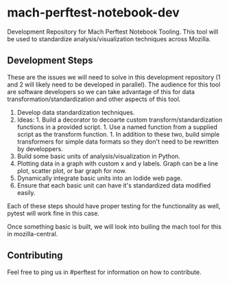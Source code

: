 # mach-perftest-notebook-dev
Development Repository for Mach Perftest Notebook Tooling. This tool will be used to standardize analysis/visualization techniques across Mozilla.

## Development Steps
These are the issues we will need to solve in this development repository (1 and 2 will likely need to be developed in parallel). The audience for this tool are software developers so we can take advantage of this for data transformation/standardization and other aspects of this tool.

1. Develop data standardization techniques.
  1. Ideas:
    1. Build a decorator to decoarte custom transform/standardization functions in a provided script.
    1. Use a named function from a supplied script as the transform function.
    1. In addition to these two, build simple transformers for simple data formats so they don't need to be rewritten by developpers.
1. Build some basic units of analysis/visualization in Python.
  1. Plotting data in a graph with custom x and y labels. Graph can be a line plot, scatter plot, or bar graph for now.
1. Dynamically integrate basic units into an Iodide web page.
  1. Ensure that each basic unit can have it's standardized data modified easily.

Each of these steps should have proper testing for the functionality as well, pytest will work fine in this case.

Once something basic is built, we will look into builing the mach tool for this in mozilla-central.

## Contributing
Feel free to ping us in #perftest for information on how to contribute.
 

